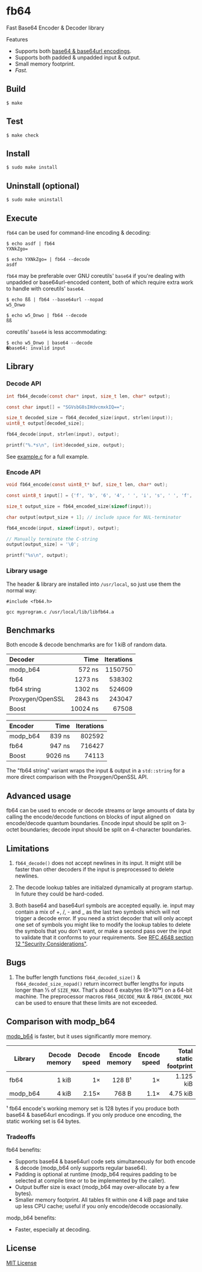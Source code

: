 # fb64

Fast Base64 Encoder & Decoder library

Features
- Supports both [base64 & base64url encodings](https://tools.ietf.org/html/rfc4648).
- Supports both padded & unpadded input & output.
- Small memory footprint.
- *Fast.*

## Build

    $ make

## Test

    $ make check

## Install

    $ sudo make install

## Uninstall (optional)

    $ sudo make uninstall

## Execute

`fb64` can be used for command-line encoding & decoding:

    $ echo asdf | fb64
    YXNkZgo=

    $ echo YXNkZgo= | fb64 --decode
    asdf

`fb64` may be preferable over GNU coreutils' `base64` if you're dealing with
unpadded or base64url-encoded content, both of which require extra work to
handle with coreutils' `base64`.

    $ echo ßß | fb64 --base64url --nopad
    w5_Dnwo

    $ echo w5_Dnwo | fb64 --decode
    ßß

coreutils' `base64` is less accommodating:

    $ echo w5_Dnwo | base64 --decode
    �base64: invalid input

## Library

### Decode API

```c
int fb64_decode(const char* input, size_t len, char* output);
```

```c
const char input[] = "SGVsbG8sIHdvcmxkIQ==";

size_t decoded_size = fb64_decoded_size(input, strlen(input));
uint8_t output[decoded_size];

fb64_decode(input, strlen(input), output);

printf("%.*s\n", (int)decoded_size, output);
```

See [example.c](example.c) for a full example.

### Encode API

```c
void fb64_encode(const uint8_t* buf, size_t len, char* out);
```

```c
const uint8_t input[] = {'f', 'b', '6', '4', ' ', 'i', 's', ' ', 'f', 'a', 's', 't', '!'};

size_t output_size = fb64_encoded_size(sizeof(input));

char output[output_size + 1]; // include space for NUL-terminator

fb64_encode(input, sizeof(input), output);

// Manually terminate the C-string
output[output_size] = '\0';

printf("%s\n", output);
```

### Library usage

The header & library are installed into `/usr/local`, so just use them the
normal way:

    #include <fb64.h>

    gcc myprogram.c /usr/local/lib/libfb64.a

## Benchmarks

Both encode & decode benchmarks are for 1 kiB of random data.

|Decoder                      |    Time      | Iterations |
|:----------------------------|-------------:|-----------:|
|modp\_b64                    |    572 ns    |  1150750   |
|fb64                         |   1273 ns    |   538302   |
|fb64 string                  |   1302 ns    |   524609   |
|Proxygen/OpenSSL             |   2843 ns    |   243047   |
|Boost                        |  10024 ns    |    67508   |

|Encoder                      |    Time      | Iterations |
|:----------------------------|-------------:|-----------:|
|modp\_b64                    |    839 ns    |   802592   |
|fb64                         |    947 ns    |   716427   |
|Boost                        |   9026 ns    |    74113   |

The "fb64 string" variant wraps the input & output in a `std::string`
for a more direct comparison with the Proxygen/OpenSSL API.

## Advanced usage

fb64 can be used to encode or decode streams or large amounts of data by calling
the encode/decode functions on blocks of input aligned on encode/decode quantum
boundaries. Encode input should be split on 3-octet boundaries; decode input
should be split on 4-character boundaries.

## Limitations

1. `fb64_decode()` does not accept newlines in its input. It might still be faster
   than other decoders if the input is preprocessed to delete newlines.

2. The decode lookup tables are initialzed dynamically at program startup.
   In future they could be hard-coded.

3. Both base64 and base64url symbols are accepted equally. ie. input may contain
   a mix of +, /, - and _ as the last two symbols which will not trigger a
   decode error. If you need a strict decoder that will only accept one set of
   symbols you might like to modify the lookup tables to delete the symbols
   that you don't want, or make a second pass over the input to validate that
   it conforms to your requirements. See [RFC 4648 section 12 "Security
   Considerations"](https://tools.ietf.org/html/rfc4648#section-12).

## Bugs

1. The buffer length functions `fb64_decoded_size()` &
   `fb64_decoded_size_nopad()` return incorrect buffer lengths for inputs longer
   than ⅓ of `SIZE_MAX`. That's about 6 exabytes (6×10¹⁸) on a 64-bit machine.
   The preprocessor macros `FB64_DECODE_MAX` & `FB64_ENCODE_MAX` can be used to
   ensure that these limits are not exceeded.

## Comparison with modp\_b64

[modp\_b64](https://github.com/chromium/chromium/tree/master/third_party/modp_b64)
is faster, but it uses significantly more memory.

|Library  |Decode memory|Decode speed|Encode memory|Encode speed|Total static footprint|
|---------|------------:|-----------:|------------:|-----------:|---------------------:|
|fb64     |        1 kiB|          1×|       128 B¹|          1×|             1.125 kiB|
|modp\_b64|        4 kiB|       2.15×|       768 B |        1.1×|             4.75  kiB|

¹ fb64 encode's working memory set is 128 bytes if you produce both
base64 & base64url encodings. If you only produce one encoding, the static
working set is 64 bytes.

### Tradeoffs

fb64 benefits:
- Supports base64 & base64url code sets simultaneously
  for both encode & decode (modp\_b64 only supports regular base64).
- Padding is optional at runtime
  (modp\_b64 requires padding to be selected at compile time or to be implemented
  by the caller).
- Output buffer size is exact
  (modp\_b64 may over-allocate by a few bytes).
- Smaller memory footprint. All tables fit within one 4 kiB page and take up
  less CPU cache; useful if you only encode/decode occasionally.

modp\_b64 benefits:
- Faster, especially at decoding.

## License

[MIT License](LICENSE)
